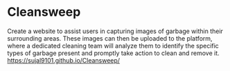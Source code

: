 # Cleansweep
Create a website to assist users in capturing images of garbage within their surrounding areas. These images can then be uploaded to the platform, where a dedicated cleaning team will analyze them to identify the specific types of garbage present and promptly take action to clean and remove it.<br>
https://sujal9101.github.io/Cleansweep/

